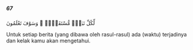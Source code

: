 ##### 67

<span class="ayah">لِّكُلِّ نَبَإٍۢ مُّسْتَقَرٌّۭ ۚ وَسَوْفَ تَعْلَمُونَ</span>

<span class="ayah_translation">Untuk setiap berita (yang dibawa oleh rasul-rasul) ada (waktu) terjadinya dan kelak kamu akan mengetahui.</span>
